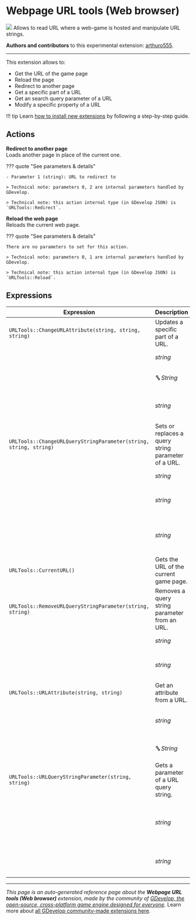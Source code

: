 # Webpage URL tools (Web browser)

<img src="https://resources.gdevelop-app.com/assets/Icons/web.svg" class="extension-icon"></img>
Allows to read URL where a web-game is hosted and manipulate URL strings.

**Authors and contributors** to this experimental extension: [arthuro555](https://gd.games/arthuro555).

---

This extension allows to: 

- Get the URL of the game page
- Reload the page
- Redirect to another page
- Get a specific part of a URL
- Get an search query parameter of a URL
- Modify a specific property of a URL

!!! tip
    Learn [how to install new extensions](/gdevelop5/extensions/search) by following a step-by-step guide.

## Actions

**Redirect to another page**  
Loads another page in place of the current one.

??? quote "See parameters & details"

    - Parameter 1 (string): URL to redirect to

    > Technical note: parameters 0, 2 are internal parameters handled by GDevelop.

    > Technical note: this action internal type (in GDevelop JSON) is `URLTools::Redirect`.

**Reload the web page**  
Reloads the current web page.

??? quote "See parameters & details"

    There are no parameters to set for this action.

    > Technical note: parameters 0, 1 are internal parameters handled by GDevelop.

    > Technical note: this action internal type (in GDevelop JSON) is `URLTools::Reload`.

## Expressions

| Expression | Description |  |
|-----|-----|-----|
| `URLTools::ChangeURLAttribute(string, string, string)` | Updates a specific part of a URL. ||
| | _string_ | The URL to change |
| | _🔤 String_ | The attribute to update |
| | _string_ | The new value of this attribute |
| `URLTools::ChangeURLQueryStringParameter(string, string, string)` | Sets or replaces a query string parameter of a URL. ||
| | _string_ | The URL to change |
| | _string_ | The query string parameter to update |
| | _string_ | The new value of the query string parameter |
| `URLTools::CurrentURL()` | Gets the URL of the current game page. ||
| `URLTools::RemoveURLQueryStringParameter(string, string)` | Removes a query string parameter from an URL. ||
| | _string_ | The URL to change |
| | _string_ | The query string parameter to remove |
| `URLTools::URLAttribute(string, string)` | Get an attribute from a URL. ||
| | _string_ | The URL to get the attribute from |
| | _🔤 String_ | The attribute to get |
| `URLTools::URLQueryStringParameter(string, string)` | Gets a parameter of a URL query string. ||
| | _string_ | The URL to get a query string parameter from |
| | _string_ | The query string parameter to get |


---

*This page is an auto-generated reference page about the **Webpage URL tools (Web browser)** extension, made by the community of [GDevelop, the open-source, cross-platform game engine designed for everyone](https://gdevelop.io/).* Learn more about [all GDevelop community-made extensions here](/gdevelop5/extensions).